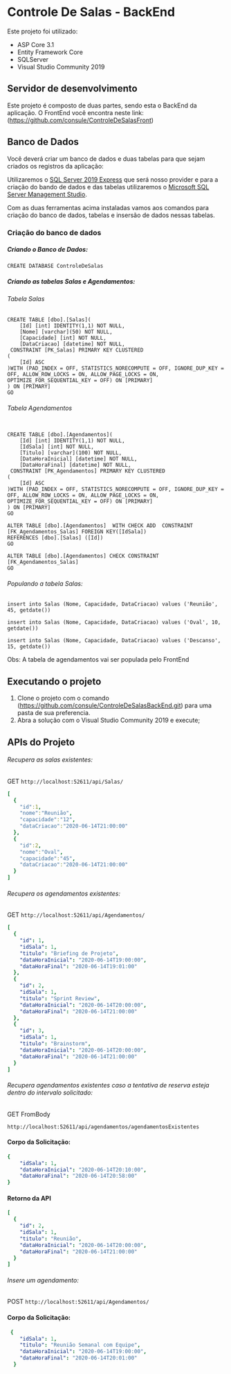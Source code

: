 # Controle De Salas - BackEnd

Este projeto foi utilizado:

- ASP Core 3.1
- Entity Framework Core
- SQLServer 
- Visual Studio Community 2019

## Servidor de desenvolvimento

Este projeto é composto de duas partes, sendo esta o BackEnd da aplicação. 
O FrontEnd você encontra neste link: (https://github.com/consule/ControleDeSalasFront)

## Banco de Dados

Você deverá criar um banco de dados e duas tabelas para que sejam criados os registros da aplicação:

Utilizaremos o [SQL Server 2019 Express](https://go.microsoft.com/fwlink/?linkid=866658) que será nosso provider e para a criação do bando de dados e das tabelas utilizaremos o [Microsoft SQL Server Management Studio](https://docs.microsoft.com/pt-br/sql/ssms/download-sql-server-management-studio-ssms?view=sql-server-ver15).

Com as duas ferramentas acima instaladas vamos aos comandos para criação do banco de dados, tabelas e insersão de dados nessas tabelas. 

### Criação do banco de dados

##### Criando o Banco de Dados:
`CREATE DATABASE ControleDeSalas`

##### Criando as tabelas Salas e Agendamentos:

###### Tabela Salas
```
CREATE TABLE [dbo].[Salas](
	[Id] [int] IDENTITY(1,1) NOT NULL,
	[Nome] [varchar](50) NOT NULL,
	[Capacidade] [int] NOT NULL,
	[DataCriacao] [datetime] NOT NULL,
 CONSTRAINT [PK_Salas] PRIMARY KEY CLUSTERED 
(
	[Id] ASC
)WITH (PAD_INDEX = OFF, STATISTICS_NORECOMPUTE = OFF, IGNORE_DUP_KEY = OFF, ALLOW_ROW_LOCKS = ON, ALLOW_PAGE_LOCKS = ON, OPTIMIZE_FOR_SEQUENTIAL_KEY = OFF) ON [PRIMARY]
) ON [PRIMARY]
GO
```

###### Tabela Agendamentos

```USE [ControleDeSalas]

CREATE TABLE [dbo].[Agendamentos](
	[Id] [int] IDENTITY(1,1) NOT NULL,
	[IdSala] [int] NOT NULL,
	[Titulo] [varchar](100) NOT NULL,
	[DataHoraInicial] [datetime] NOT NULL,
	[DataHoraFinal] [datetime] NOT NULL,
 CONSTRAINT [PK_Agendamentos] PRIMARY KEY CLUSTERED 
(
	[Id] ASC
)WITH (PAD_INDEX = OFF, STATISTICS_NORECOMPUTE = OFF, IGNORE_DUP_KEY = OFF, ALLOW_ROW_LOCKS = ON, ALLOW_PAGE_LOCKS = ON, OPTIMIZE_FOR_SEQUENTIAL_KEY = OFF) ON [PRIMARY]
) ON [PRIMARY]
GO

ALTER TABLE [dbo].[Agendamentos]  WITH CHECK ADD  CONSTRAINT [FK_Agendamentos_Salas] FOREIGN KEY([IdSala])
REFERENCES [dbo].[Salas] ([Id])
GO

ALTER TABLE [dbo].[Agendamentos] CHECK CONSTRAINT [FK_Agendamentos_Salas]
GO
```

###### Populando a tabela Salas:

`insert into Salas (Nome, Capacidade, DataCriacao) values ('Reunião', 45, getdate())`

`insert into Salas (Nome, Capacidade, DataCriacao) values ('Oval', 10, getdate())`

`insert into Salas (Nome, Capacidade, DataCriacao) values ('Descanso', 15, getdate())`

Obs: A tabela de agendamentos vai ser populada pelo FrontEnd

## Executando o projeto

1. Clone o projeto com o comando (https://github.com/consule/ControleDeSalasBackEnd.git) para uma pasta de sua preferencia. 
2. Abra a solução com o Visual Studio Community 2019 e execute;

## APIs do Projeto

###### Recupera as  salas existentes: 
GET `http://localhost:52611/api/Salas/`

```yaml
[
  {
    "id":1,
    "nome":"Reunião",
    "capacidade":"12",
    "dataCriacao":"2020-06-14T21:00:00"
  },
  {
    "id":2,
    "nome":"Oval",
    "capacidade":"45",
    "dataCriacao":"2020-06-14T21:00:00"
  }
] 
```

###### Recupera os agendamentos  existentes:
GET
`http://localhost:52611/api/Agendamentos/`

```yaml
[
  {
    "id": 1,
    "idSala": 1,
    "titulo": "Briefing de Projeto",
    "dataHoraInicial": "2020-06-14T19:00:00",
    "dataHoraFinal": "2020-06-14T19:01:00"
  },
  {
    "id": 2,
    "idSala": 1,
    "titulo": "Sprint Review",
    "dataHoraInicial": "2020-06-14T20:00:00",
    "dataHoraFinal": "2020-06-14T21:00:00"
  },
  {
    "id": 3,
    "idSala": 1,
    "titulo": "Brainstorm",
    "dataHoraInicial": "2020-06-14T20:00:00",
    "dataHoraFinal": "2020-06-14T21:00:00"
  }
]
```

###### Recupera agendamentos existentes caso a tentativa de reserva esteja dentro do intervalo solicitado: 
GET FromBody

`http://localhost:52611/api/agendamentos/agendamentosExistentes`

#### Corpo da Solicitação: 

```yaml
{
    "idSala": 1, 
    "dataHoraInicial": "2020-06-14T20:10:00",
    "dataHoraFinal": "2020-06-14T20:58:00"
}
```

#### Retorno da API

```yaml
[
  {
    "id": 2,
    "idSala": 1,
    "titulo": "Reunião",
    "dataHoraInicial": "2020-06-14T20:00:00",
    "dataHoraFinal": "2020-06-14T21:00:00"
  }
]
```

###### Insere um agendamento:
POST
`http://localhost:52611/api/Agendamentos/`
#### Corpo da Solicitação: 
```yaml
 {
    "idSala": 1,
    "titulo": "Reunião Semanal com Equipe",
    "dataHoraInicial": "2020-06-14T19:00:00",
    "dataHoraFinal": "2020-06-14T20:01:00"
  }
```

